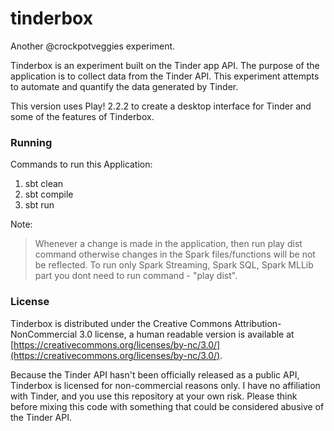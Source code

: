 tinderbox
=========

Another @crockpotveggies experiment.

Tinderbox is an experiment built on the Tinder app API. The purpose of the application is to collect data from the Tinder API. This experiment attempts to automate and quantify the data generated by Tinder.

This version uses Play! 2.2.2 to create a desktop interface for Tinder and some of the features of Tinderbox.

### Running

Commands to run this Application:

1. sbt clean
2. sbt compile
3. sbt run

Note: 
> Whenever a change is made in the application, then run play dist command otherwise changes in the Spark files/functions will be not be reflected.
> To run only Spark Streaming, Spark SQL, Spark MLLib part you dont need to run command - "play dist".

### License

Tinderbox is distributed under the Creative Commons Attribution-NonCommercial 3.0 license, a human readable version is available at [https://creativecommons.org/licenses/by-nc/3.0/](https://creativecommons.org/licenses/by-nc/3.0/).

Because the Tinder API hasn't been officially released as a public API, Tinderbox is licensed for non-commercial reasons only. I have no affiliation with Tinder, and you use this repository at your own risk. Please think before mixing this code with something that could be considered abusive of the Tinder API.
